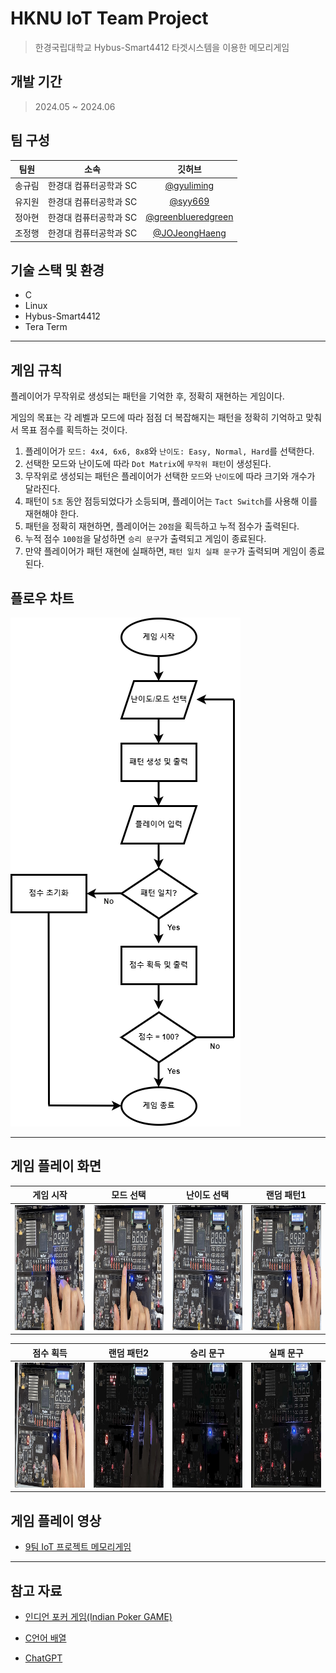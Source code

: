 # HKNU IoT Team Project
> 한경국립대학교 Hybus-Smart4412 타겟시스템을 이용한 메모리게임

## 개발 기간
> 2024.05 ~ 2024.06


## 팀 구성
|팀원|소속|깃허브|
|:---:|:---:|:---:|
|송규림|한경대 컴퓨터공학과 SC|[@gyuliming](https://github.com/gyuliming)|
|유지원|한경대 컴퓨터공학과 SC|[@syy669](https://github.com/syy669)|
|정아현|한경대 컴퓨터공학과 SC|[@greenblueredgreen](https://github.com/greenblueredgreen)|
|조정행|한경대 컴퓨터공학과 SC|[@JOJeongHaeng](https://github.com/JOJeongHaeng)|


## 기술 스택 및 환경
- C
- Linux
- Hybus-Smart4412
- Tera Term

---

## 게임 규칙
플레이어가 무작위로 생성되는 패턴을 기억한 후, 정확히 재현하는 게임이다.

게임의 목표는 각 레벨과 모드에 따라 점점 더 복잡해지는 패턴을 정확히 기억하고 맞춰서 목표 점수를 획득하는 것이다.

1. 플레이어가 `모드: 4x4, 6x6, 8x8`와 `난이도: Easy, Normal, Hard`를 선택한다.
2. 선택한 모드와 난이도에 따라 `Dot Matrix`에 `무작위 패턴`이 생성된다.
3. 무작위로 생성되는 패턴은 플레이어가 선택한 `모드`와 `난이도`에 따라 크기와 개수가 달라진다.
4. 패턴이 `5초` 동안 점등되었다가 소등되며, 플레이어는 `Tact Switch`를 사용해 이를 재현해야 한다.
5. 패턴을 정확히 재현하면, 플레이어는 `20점`을 획득하고 누적 점수가 출력된다.
6. 누적 점수 `100점`을 달성하면 `승리 문구`가 출력되고 게임이 종료된다.
7. 만약 플레이어가 패턴 재현에 실패하면, `패턴 일치 실패 문구`가 출력되며 게임이 종료된다.


## 플로우 차트
<p align="left"><img src="/img/Flowchart.png"></img></p>

---

## 게임 플레이 화면
|게임 시작|모드 선택|난이도 선택|랜덤 패턴1|
|--------------|--------------|--------------|--------------|
|<img src="/img/게임 시작.jpg" width="200" height="200">|<img src="/img/모드 선택.jpg" width="200" height="200">|<img src="/img/난이도 선택.jpg" width="200" height="200">|<img src="/img/랜덤 패턴 생성.jpg" width="200" height="200">|

|점수 획득|랜덤 패턴2|승리 문구|실패 문구|
|--------------|--------------|--------------|--------------|
|<img src="/img/점수 획득.jpg" width="200" height="200">|<img src="/img/랜덤 패턴 생성2.jpg" width="200" height="200">|<img src="/img/100점 승리 문구.jpg" width="200" height="200">|<img src="/img/실패 문구.jpg" width="200" height="200">|


## 게임 플레이 영상
- [9팀 IoT 프로젝트 메모리게임](https://youtu.be/68UX9BZ8k7o)

---

## 참고 자료
- [인디언 포커 게임(Indian Poker GAME)](https://github.com/hamsangjin/H-Smart4412_IoTProgramming)

- [C언어 배열](https://dream-and-develop.tistory.com/16)

- [ChatGPT](https://chatgpt.com/)
